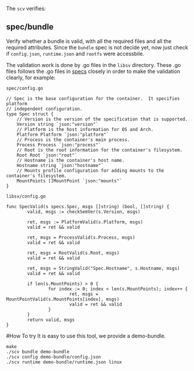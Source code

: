 The `scv` verifies:

## spec/bundle
Verify whether a bundle is valid, with all the required files and
all the required attributes.
Since the `bundle` spec is not decide yet, now just check if `config.json`,
`runtime.json` and `rootfs` were accessbile.

The validation work is done by .go files in the `libsv` directory.
These .go files follows the .go files in [specs](https://github.com/opencontainers/specs) closely
in order to make the validation clearly, for example:

```
spec/config.go

// Spec is the base configuration for the container.  It specifies platform
// independent configuration.
type Spec struct {
	// Version is the version of the specification that is supported.
	Version string `json:"version"`
	// Platform is the host information for OS and Arch.
	Platform Platform `json:"platform"`
	// Process is the container's main process.
	Process Process `json:"process"`
	// Root is the root information for the container's filesystem.
	Root Root `json:"root"`
	// Hostname is the container's host name.
	Hostname string `json:"hostname"`
	// Mounts profile configuration for adding mounts to the container's filesystem.
	MountPoints []MountPoint `json:"mounts"`
}
```

```
libsv/config.go

func SpecValid(s specs.Spec, msgs []string) (bool, []string) {
        valid, msgs := checkSemVer(s.Version, msgs)

        ret, msgs := PlatformValid(s.Platform, msgs)
        valid = ret && valid

        ret, msgs = ProcessValid(s.Process, msgs)
        valid = ret && valid

        ret, msgs = RootValid(s.Root, msgs)
        valid = ret && valid

        ret, msgs = StringValid("Spec.Hostname", s.Hostname, msgs)
        valid = ret && valid

        if len(s.MountPoints) > 0 {
                for index := 0; index < len(s.MountPoints); index++ {
                        ret, msgs = MountPointValid(s.MountPoints[index], msgs)
                        valid = ret && valid
                }
        }
        return valid, msgs
}
```

#How To try
It is easy to use this tool, we provide a demo-bundle.


```
make
./scv bundle demo-bundle
./scv config demo-bundle/config.json
./scv runtime demo-bundle/runtime.json linux

```
